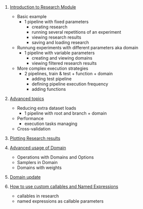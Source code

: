 1. [Introduction to Research Module](./01_introduction_to_research.ipynb)
    * Basic example
        * 1 pipeline with fixed parameters
            * creating research
            * running several repetitions of an experiment
            * viewing research results
            * saving and loading research
    * Runnung experiments with different parameters aka domain
        * 1 pipeline with variable parameters
            * creating and viewing domains
            * viewing filtered research results
    * More complex execution strategies
        * 2 pipelines, train & test + function + domain
            * adding test pipeline
            * defining pipeline execution frequency
            * adding functions

1. [Advanced topics](./02_advanced_usage_of_research.ipynb)
    * Reducing extra dataset loads
        * 1 pipeline with root and branch + domain
    * Performance
        * execution tasks managing
    * Cross-validation

1. [Plotting Research results](./03_plotting_research_results.ipynb)

1. [Advanced usage of Domain](./04_advance_usage_of_domain.ipynb)
    * Operations with Domains and Options
    * Samplers in Domain
    * Domains with weights

1. [Domain update](./05_update_domain_in_research.ipynb)

1. [How to use custom callables and Named Expressions](./06_callables.ipynb)
    * callables in research
    * named expressions as callable parameters
